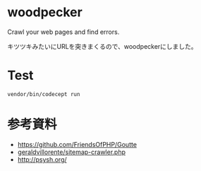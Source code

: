 # woodpecker
Crawl your web pages and find errors.

キツツキみたいにURLを突きまくるので、woodpeckerにしました。

# Test

```
vendor/bin/codecept run
```


# 参考資料
* https://github.com/FriendsOfPHP/Goutte
* [geraldvillorente/sitemap-crawler.php](https://gist.github.com/geraldvillorente/e5e2cab7cda86a890b76)
* http://psysh.org/
